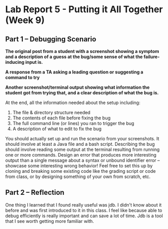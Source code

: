 # Lab Report 5 - Putting it All Together (Week 9)

## Part 1 – Debugging Scenario



**The original post from a student with a screenshot showing a symptom and a description of a guess at the bug/some sense of what the failure-inducing input is.**

**A response from a TA asking a leading question or suggesting a command to try**

**Another screenshot/terminal output showing what information the student got from trying that, and a clear description of what the bug is.**

At the end, all the information needed about the setup including:
1) The file & directory structure needed
2) The contents of each file before fixing the bug
3) The full command line (or lines) you ran to trigger the bug
4) A description of what to edit to fix the bug

You should actually set up and run the scenario from your screenshots. It should involve at least a Java file and a bash script. Describing the bug should involve reading some output at the terminal resulting from running one or more commands. Design an error that produces more interesting output than a single message about a syntax or unbound identifier error – showcase some interesting wrong behavior! Feel free to set this up by cloning and breaking some existing code like the grading script or code from class, or by designing something of your own from scratch, etc.

## Part 2 – Reflection

One thing I learned that I found really useful was jdb. I didn't know about it before and was first introduced to it in this class. I feel like because able to debug efficiently is really important and can save a lot of time. Jdb is a tool that I see worth getting more familiar with.



